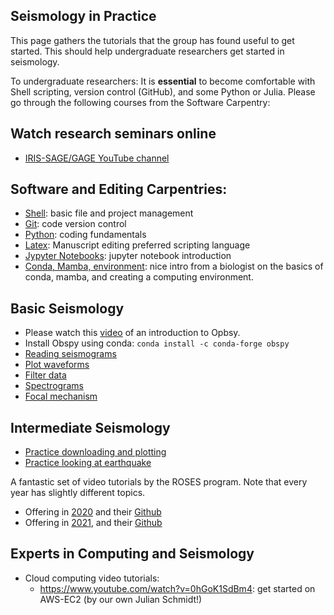 
## Seismology in Practice

This page gathers the tutorials that the group has found useful to get started. This should help undergraduate researchers get started in seismology.


To undergraduate researchers: It is **essential** to become comfortable with Shell scripting, version control (GitHub), and some Python or Julia. Please go through the following courses from the Software Carpentry:

## Watch research seminars online
- [IRIS-SAGE/GAGE YouTube channel](https://www.youtube.com/playlist?list=PLGQwSTwiUcKwWZ9lhS2shpwMPwKSNl3Eo)


## Software and Editing Carpentries:
- [Shell](https://swcarpentry.github.io/shell-novice/): basic file and project management
- [Git](https://swcarpentry.github.io/git-novice/): code version control 
- [Python](http://swcarpentry.github.io/python-novice-gapminder/): coding fundamentals
- [Latex](https://www.overleaf.com/learn/latex/Learn_LaTeX_in_30_minutes): Manuscript editing preferred scripting language
- [Jypyter Notebooks](https://www.earthdatascience.org/courses/intro-to-earth-data-science/open-reproducible-science/jupyter-python/get-started-with-jupyter-notebook-for-python/): jupyter notebook introduction
- [Conda, Mamba, environment](https://astrobiomike.github.io/unix/conda-intro): nice intro from a biologist on the basics of conda, mamba, and creating a computing environment.


## Basic Seismology
- Please watch this [video](https://www.youtube.com/watch?v=kFwdjfiK4gk) of an introduction to Opbsy.
- Install Obspy using conda: ```conda install -c conda-forge obspy```
- [Reading seismograms](https://docs.obspy.org/tutorial/code_snippets/reading_seismograms.html)
- [Plot waveforms](https://docs.obspy.org/tutorial/code_snippets/waveform_plotting_tutorial.html)
- [Filter data](https://docs.obspy.org/tutorial/code_snippets/filtering_seismograms.html)
- [Spectrograms](https://docs.obspy.org/tutorial/code_snippets/plotting_spectrograms.html)
- [Focal mechanism](https://www.ocean.washington.edu/courses/oc410/reading/Focal_mechanism_primer.pdf)

## Intermediate Seismology
- [Practice downloading and plotting](https://krischer.github.io/seismo_live_build/html/ObsPy/07_Basic_Processing_Exercise_solution_wrapper.html)
- [Practice looking at earthquake](https://krischer.github.io/seismo_live_build/html/ObsPy/08_Exercise__2008_MtCarmel_Earthquake_and_Aftershock_Series_solution_wrapper.html)

A fantastic set of video tutorials by the ROSES program. Note that every year has slightly different topics.
- Offering in [2020](https://connect.agu.org/seismology/roses/roses2020materials) and their [Github](https://github.com/roseseismo/roses2020)
- Offering in [2021](https://connect.agu.org/seismology/roses/roses2021materials), and their [Github](https://github.com/roseseismo/roses2021)
  

## Experts in Computing and Seismology
- Cloud computing video tutorials:
    - https://www.youtube.com/watch?v=0hGoK1SdBm4: get started on AWS-EC2 (by our own Julian Schmidt!)
